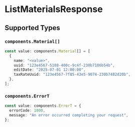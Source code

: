 # ListMaterialsResponse


## Supported Types

### `components.Material[]`

```typescript
const value: components.Material[] = [
  {
    name: "<value>",
    uuid: "123e4567-5188-400c-9c4f-230b7186b54b",
    editDate: "2025-07-01 12:00:00",
    taxRateUuid: "123e4567-7f85-43e5-9074-230b7482d20b",
  },
];
```

### `components.ErrorT`

```typescript
const value: components.ErrorT = {
  errorCode: 1000,
  message: "An error occurred completing your request",
};
```

